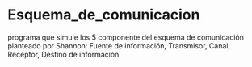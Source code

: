 # Esquema_de_comunicacion
programa que simule los 5 componente del esquema de comunicación planteado por Shannon:  Fuente de información, Transmisor, Canal, Receptor, Destino de información. 
